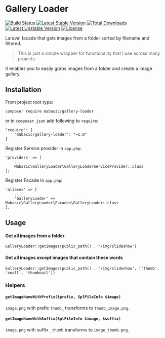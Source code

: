 # Gallery Loader

[![Build Status](https://travis-ci.org/mabasic/GalleryLoader.svg)](https://travis-ci.org/mabasic/GalleryLoader) [![Latest Stable Version](https://poser.pugx.org/mabasic/gallery-loader/v/stable)](https://packagist.org/packages/mabasic/gallery-loader) [![Total Downloads](https://poser.pugx.org/mabasic/gallery-loader/downloads)](https://packagist.org/packages/mabasic/gallery-loader) [![Latest Unstable Version](https://poser.pugx.org/mabasic/gallery-loader/v/unstable)](https://packagist.org/packages/mabasic/gallery-loader) [![License](https://poser.pugx.org/mabasic/gallery-loader/license)](https://packagist.org/packages/mabasic/gallery-loader)

Laravel facade that gets images from a folder sorted by  filename and filtered.

> This is just a simple wrapper for functionality that I use across many projects.

It enables you to easily grabs images from a folder and create a image gallery.

## Installation

From project root type:
 
```
composer require mabasic/gallery-loader
```

or in `composer.json` add following  to `require`:

```
"require": {
    "mabasic/gallery-loader": "~1.0"
}
```

Register Service provider in `app.php`:

```
'providers' => [
    ...
    Mabasic\GalleryLoader\GalleryLoaderServiceProvider::class
];
```

Register Facade in `app.php`:

```
'aliases' => [
    ...
    'GalleryLoader' => Mabasic\GalleryLoader\Facades\GalleryLoader::class
];
```

## Usage

#### Get all images from a folder

```
GalleryLoader::getImages(public_path() . '/img/slideshow')
```

#### Get all images except images that contain these words

```
GalleryLoader::getImages(public_path() . '/img/slideshow', ['thumb', 'small', 'thumbnail'])
```

### Helpers

#### `getImageNameWithPrefix($prefix, SplFileInfo $image)`

`image.png` with prefix `thumb_` transforms to `thumb_image.png`.

#### `getImageNameWithSuffix(SplFileInfo $image, $suffix)`

`image.png` with suffix `_thumb` transforms to `image_thumb.png`.